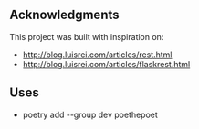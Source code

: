 ## Acknowledgments

This project was built with inspiration on:

- http://blog.luisrei.com/articles/rest.html
- http://blog.luisrei.com/articles/flaskrest.html

## Uses

- poetry add --group dev poethepoet
